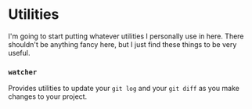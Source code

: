 # Utilities

I'm going to start putting whatever utilities I personally use in here.
There shouldn't be anything fancy here, but I just find these things to
be very useful.

### `watcher`

Provides utilities to update your `git log` and your `git diff` as you
make changes to your project.
